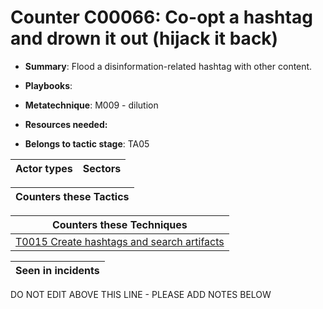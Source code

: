 # Counter C00066: Co-opt a hashtag and drown it out (hijack it back)

* **Summary**: Flood a disinformation-related hashtag with other content. 

* **Playbooks**: 

* **Metatechnique**: M009 - dilution

* **Resources needed:** 

* **Belongs to tactic stage**: TA05


| Actor types | Sectors |
| ----------- | ------- |



| Counters these Tactics |
| ---------------------- |



| Counters these Techniques |
| ------------------------- |
| [T0015 Create hashtags and search artifacts](../../generated_pages/techniques/T0015.md) |



| Seen in incidents |
| ----------------- |


DO NOT EDIT ABOVE THIS LINE - PLEASE ADD NOTES BELOW